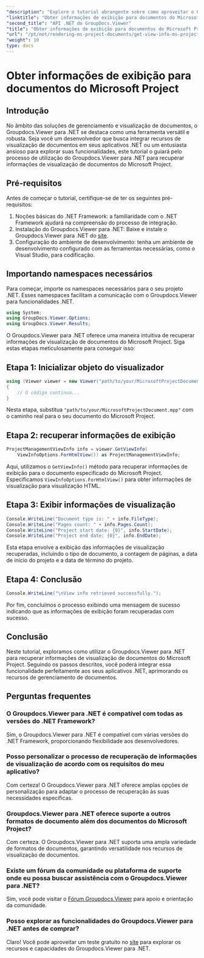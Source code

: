 ```yaml
---
"description": "Explore o tutorial abrangente sobre como aproveitar o Groupdocs.Viewer para .NET para recuperar informações de exibição de documentos do Microsoft Project sem esforço."
"linktitle": "Obter informações de exibição para documentos do Microsoft Project"
"second_title": "API .NET do GroupDocs.Viewer"
"title": "Obter informações de exibição para documentos do Microsoft Project"
"url": "/pt/net/rendering-ms-project-documents/get-view-info-ms-project/"
"weight": 10
type: docs
---
```

# Obter informações de exibição para documentos do Microsoft Project

## Introdução
No âmbito das soluções de gerenciamento e visualização de documentos, o Groupdocs.Viewer para .NET se destaca como uma ferramenta versátil e robusta. Seja você um desenvolvedor que busca integrar recursos de visualização de documentos em seus aplicativos .NET ou um entusiasta ansioso para explorar suas funcionalidades, este tutorial o guiará pelo processo de utilização do Groupdocs.Viewer para .NET para recuperar informações de visualização de documentos do Microsoft Project.
## Pré-requisitos
Antes de começar o tutorial, certifique-se de ter os seguintes pré-requisitos:
1. Noções básicas do .NET Framework: a familiaridade com o .NET Framework ajudará na compreensão do processo de integração.
2. Instalação do Groupdocs.Viewer para .NET: Baixe e instale o Groupdocs.Viewer para .NET do [site](https://releases.groupdocs.com/viewer/net/).
3. Configuração do ambiente de desenvolvimento: tenha um ambiente de desenvolvimento configurado com as ferramentas necessárias, como o Visual Studio, para codificação.

## Importando namespaces necessários
Para começar, importe os namespaces necessários para o seu projeto .NET. Esses namespaces facilitam a comunicação com o Groupdocs.Viewer para funcionalidades .NET.

```csharp
using System;
using GroupDocs.Viewer.Options;
using GroupDocs.Viewer.Results;
```

O Groupdocs.Viewer para .NET oferece uma maneira intuitiva de recuperar informações de visualização de documentos do Microsoft Project. Siga estas etapas meticulosamente para conseguir isso:
## Etapa 1: Inicializar objeto do visualizador
```csharp
using (Viewer viewer = new Viewer("path/to/your/MicrosoftProjectDocument.mpp"))
{
    // O código continua...
}
```
Nesta etapa, substitua `"path/to/your/MicrosoftProjectDocument.mpp"` com o caminho real para o seu documento do Microsoft Project.
## Etapa 2: recuperar informações de exibição
```csharp
ProjectManagementViewInfo info = viewer.GetViewInfo(
    ViewInfoOptions.ForHtmlView()) as ProjectManagementViewInfo;
```
Aqui, utilizamos o `GetViewInfo()` método para recuperar informações de exibição para o documento especificado do Microsoft Project. Especificamos `ViewInfoOptions.ForHtmlView()` para obter informações de visualização para visualização HTML.
## Etapa 3: Exibir informações de visualização
```csharp
Console.WriteLine("Document type is: " + info.FileType);
Console.WriteLine("Pages count: " + info.Pages.Count);
Console.WriteLine("Project start date: {0}", info.StartDate);
Console.WriteLine("Project end date: {0}", info.EndDate);
```
Esta etapa envolve a exibição das informações de visualização recuperadas, incluindo o tipo de documento, a contagem de páginas, a data de início do projeto e a data de término do projeto.
## Etapa 4: Conclusão
```csharp
Console.WriteLine("\nView info retrieved successfully.");
```
Por fim, concluímos o processo exibindo uma mensagem de sucesso indicando que as informações de exibição foram recuperadas com sucesso.

## Conclusão
Neste tutorial, exploramos como utilizar o Groupdocs.Viewer para .NET para recuperar informações de visualização de documentos do Microsoft Project. Seguindo os passos descritos, você poderá integrar essa funcionalidade perfeitamente aos seus aplicativos .NET, aprimorando os recursos de gerenciamento de documentos.
## Perguntas frequentes

### O Groupdocs.Viewer para .NET é compatível com todas as versões do .NET Framework?

Sim, o Groupdocs.Viewer para .NET é compatível com várias versões do .NET Framework, proporcionando flexibilidade aos desenvolvedores.

### Posso personalizar o processo de recuperação de informações de visualização de acordo com os requisitos do meu aplicativo?

Com certeza! O Groupdocs.Viewer para .NET oferece amplas opções de personalização para adaptar o processo de recuperação às suas necessidades específicas.

### Groupdocs.Viewer para .NET oferece suporte a outros formatos de documento além dos documentos do Microsoft Project?

Com certeza. O Groupdocs.Viewer para .NET suporta uma ampla variedade de formatos de documentos, garantindo versatilidade nos recursos de visualização de documentos.

### Existe um fórum da comunidade ou plataforma de suporte onde eu possa buscar assistência com o Groupdocs.Viewer para .NET?

Sim, você pode visitar o [Fórum Groupdocs.Viewer](https://forum.groupdocs.com/c/viewer/9) para apoio e orientação da comunidade.

### Posso explorar as funcionalidades do Groupdocs.Viewer para .NET antes de comprar?

Claro! Você pode aproveitar um teste gratuito no [site](https://releases.groupdocs.com/) para explorar os recursos e capacidades do Groupdocs.Viewer para .NET.
